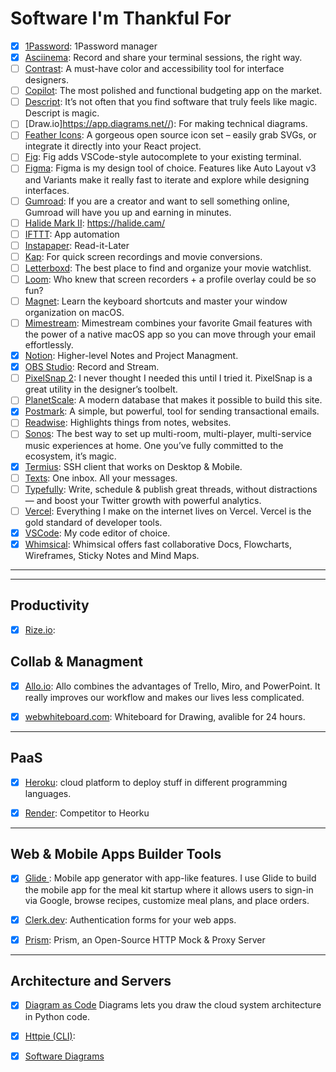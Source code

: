 # Software I'm Thankful For


- [x] [1Password](https://1password.com/): 1Password manager
- [x] [Asciinema](https://asciinema.com/): Record and share your terminal sessions, the right way. 
- [ ] [Contrast](https://usecontrast.com/): A must-have color and accessibility tool for interface designers.
- [ ] [Copilot](https://apps.apple.com/us/app/copilot-smart-budgets-bills/id1447330651): The most polished and functional budgeting app on the market.
- [ ] [Descript](https://www.descript.com/): It’s not often that you find software that truly feels like magic. Descript is magic.
- [ ] [Draw.io]https://app.diagrams.net//): For making technical diagrams.
- [ ] [Feather Icons](https://feathericons.com/): A gorgeous open source icon set – easily grab SVGs, or integrate it directly into your React project.
- [ ] [Fig](https://fig.io/): Fig adds VSCode-style autocomplete to your existing terminal.
- [ ] [Figma](https://www.figma.com): Figma is my design tool of choice. Features like Auto Layout v3 and Variants make it really fast to iterate and explore while designing interfaces.
- [ ] [Gumroad](https://gumroad.com/): If you are a creator and want to sell something online, Gumroad will have you up and earning in minutes.
- [ ] [Halide Mark II](https://halide.cam/): https://halide.cam/
- [ ] [IFTTT](https://ifttt.com/): App automation
- [ ] [Instapaper](https://instapaper.com):  Read-it-Later
- [ ] [Kap](https://getkap.co/): For quick screen recordings and movie conversions.
- [ ] [Letterboxd](https://letterboxd.com/): The best place to find and organize your movie watchlist.
- [ ] [Loom](https://www.loom.com/): Who knew that screen recorders + a profile overlay could be so fun?
- [ ] [Magnet](https://apps.apple.com/us/app/magnet/id441258766?mt=12): Learn the keyboard shortcuts and master your window organization on macOS.
- [ ] [Mimestream](https://mimestream.com/): Mimestream combines your favorite Gmail features with the power of a native macOS app so you can move through your email effortlessly.
- [x] [Notion](https://www.notion.so): Higher-level Notes and Project Managment.
- [x] [OBS Studio](https://obsproject.com): Record and Stream.
- [ ] [PixelSnap 2](https://getpixelsnap.com/): I never thought I needed this until I tried it. PixelSnap is a great utility in the designer’s toolbelt.
- [ ] [PlanetScale](https://planetscale.com/): A modern database that makes it possible to build this site.
- [x] [Postmark](https://postmarkapp.com): A simple, but powerful, tool for sending transactional emails.
- [ ] [Readwise](https://readwise.io/): Highlights things from notes, websites.
- [ ] [Sonos](https://www.sonos.com): The best way to set up multi-room, multi-player, multi-service music experiences at home. One you’ve fully committed to the ecosystem, it’s magic.
- [x] [Termius](https://termius.com/): SSH client that works on Desktop & Mobile.
- [ ] [Texts](https://texts.com/): One inbox. All your messages.
- [ ] [Typefully](https://typefully.com/): Write, schedule & publish great threads, without distractions — and boost your Twitter growth with powerful analytics.
- [ ] [Vercel](https://vercel.com/): Everything I make on the internet lives on Vercel. Vercel is the gold standard of developer tools.
- [x] [VSCode](https://code.visualstudio.com/): My code editor of choice.
- [x] [Whimsical](https://whimsical.com): Whimsical offers fast collaborative Docs, Flowcharts, Wireframes, Sticky Notes and Mind Maps. 

<hr />

<hr />

## Productivity

- [x] [Rize.io](https://rize.io/): 

## Collab & Managment

- [x] [Allo.io](https://allo.io): Allo combines the advantages of Trello, Miro, and PowerPoint. It really improves our workflow and makes our lives less complicated.
- [x] [webwhiteboard.com](https://webwhiteboard.com): Whiteboard for Drawing, avalible for 24 hours.


<hr />

## PaaS

- [x] [Heroku](https://heroku.com/): cloud platform to deploy stuff in different programming languages.
- [x] [Render](https://render.com/): Competitor to Heorku


<hr /> 

## Web & Mobile Apps Builder Tools

- [x] [Glide
](https://glideapps.com/): Mobile app generator with app-like features. I use Glide to build the mobile app for the meal kit startup where it allows users to sign-in via Google, browse recipes, customize meal plans, and place orders.
- [x] [Clerk.dev](https://clerk.dev): Authentication forms for your web apps.
- [x] [Prism](https://stoplight.io/open-source/prism/): Prism, an Open-Source HTTP Mock & Proxy Server


<hr /> 

## Architecture and Servers

- [x] [Diagram as Code](https://github.com/mingrammer/diagrams) Diagrams lets you draw the cloud system architecture in Python code.
- [x] [Httpie (CLI)](https://httpie.io/cli):
- [x] [Software Diagrams](https://github.com/jgraph/drawio-desktop)

